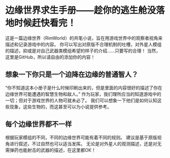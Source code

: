 # 边缘世界求生手册——趁你的逃生舱没落地时候赶快看完！
这是一篇边缘世界（RimWorld）的共笔小说，旨在用游戏世界中的观察者视角来描述和记录游戏中的内容。
你可以写出对原版不合理机制的吐槽，对外星人模组的描述，抑或是对自己武器类模组希望的样子的介绍……只要写的合理！
当然，这里是GitHub，所以请自由的添加你的内容！
## 想象一下你只是一个迫降在边缘的普通智人？
“你不知道这本小册子是什么时候印刷出来的，但是里面的内容很好的描述了你在边缘世界可能遭遇的智慧生物和敌人。”
作为玩家，我们理所应当的知道游戏中的一切；但对于游戏世界的人物可就未必了。
我们可以想象一下他们是如何认知这些现象，这些生物的，而这甚至可以为小说提供参考。
## 每个边缘世界都不一样
根据玩家模组的不同，不同的边缘世界可能有着不同的规则。
建议是基于原版视角进行叙述，不过自然也可以适当发挥。
无论是对外星人的观测描述，还是对无需弹药也能射击的武器的描述，在这里都OK！
